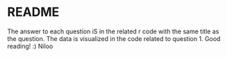 # README
The answer to each question iS in the related r code with the same title as the question. 
The data is visualized in the code related to question 1. 
Good reading! :)
Niloo

